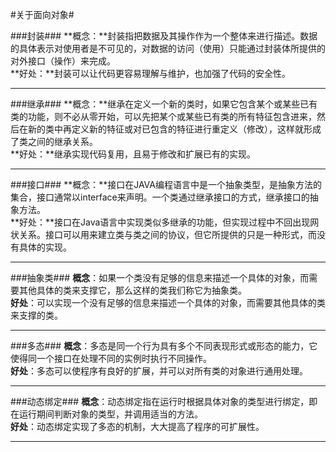 #关于面向对象#

###封装###
**概念：**封装指把数据及其操作作为一个整体来进行描述。数据的具体表示对使用者是不可见的，对数据的访问（使用）只能通过封装体所提供的对外接口（操作）来完成。  
**好处：**封装可以让代码更容易理解与维护，也加强了代码的安全性。

----------

###继承###
**概念：**继承在定义一个新的类时，如果它包含某个或某些已有类的功能，则不必从零开始，可以先把某个或某些已有类的所有特征包含进来，然后在新的类中再定义新的特征或对已包含的特征进行重定义（修改），这样就形成了类之间的继承关系。  
**好处：**继承实现代码复用，且易于修改和扩展已有的实现。

----------

###接口###
**概念：**接口在JAVA编程语言中是一个抽象类型，是抽象方法的集合，接口通常以interface来声明。一个类通过继承接口的方式，继承接口的抽象方法。  
**好处：**接口在Java语言中实现类似多继承的功能，但实现过程中不回出现网状关系。接口可以用来建立类与类之间的协议，但它所提供的只是一种形式，而没有具体的实现。

----------

###抽象类###
**概念**：如果一个类没有足够的信息来描述一个具体的对象，而需要其他具体的类来支撑它，那么这样的类我们称它为抽象类。  
**好处**：可以实现一个没有足够的信息来描述一个具体的对象，而需要其他具体的类来支撑的类。

----------

###多态###
**概念**：多态是同一个行为具有多个不同表现形式或形态的能力，它使得同一个接口在处理不同的实例时执行不同操作。  
**好处**：多态可以使程序有良好的扩展，并可以对所有类的对象进行通用处理。

----------

###动态绑定###
**概念**：动态绑定指在运行时根据具体对象的类型进行绑定，即在运行期间判断对象的类型，并调用适当的方法。  
**好处**：动态绑定实现了多态的机制，大大提高了程序的可扩展性。

----------